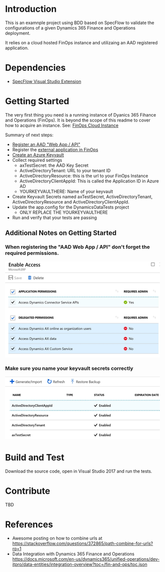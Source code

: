 # Introduction 
This is an examnple project using BDD based on SpecFlow to validate the configurations of a given Dynamics 365 Finance and Operations deployment.

It relies on a cloud hosted FinOps instance and utilizaing an AAD registered application.

# Dependencies
- [SpecFlow Visual Studio Extension](https://marketplace.visualstudio.com/items?itemName=TechTalkSpecFlowTeam.SpecFlowforVisualStudio2017)
 
# Getting Started

The very first thing you need is a running instance of Dyanics 365 Fihance and Operations (FinOps).  It is beyond the scope of this readme to cover how to acquire an instance.
See: [FinOps Cloud Instance](https://docs.microsoft.com/en-us/dynamics365/unified-operations/dev-itpro/deployment/cloud-deployment-overview)

Summary of next steps:
- [Register an AAD "Web App / API"](https://docs.microsoft.com/en-us/dynamics365/unified-operations/dev-itpro/data-entities/services-home-page#register-a-native-application-with-aad)
- Register the [external application in FinOps](https://docs.microsoft.com/en-us/dynamics365/unified-operations/dev-itpro/data-entities/services-home-page#register-your-external-application-in-finance-and-operations)
- [Create an Azure Keyvault](https://docs.microsoft.com/en-us/azure/key-vault/key-vault-get-started)
- Collect required settings
  - axTestSecret: the AAD Key Secret
  - ActiveDirectoryTenant: URL to your tenant ID
  - ActiveDirectoryResource: this is the url to your FinOps Instance
  - ActiveDirectoryClientAppId: This is called the Application ID in Azure AD
  - YOURKEYVAULTHERE: Name of your keyvault
- Create Keyvault Secrets named axTestSecret, ActiveDirectoryTenant, ActiveDirectoryResource and ActiveDirectoryClientAppId.
- Update the app.config for the DynamicsOataTests project
  - ONLY REPLACE THE YOURKEYVAULTHERE
- Run and verify that your tests are passing

## Additional Notes on Getting Started

### When registering the "AAD Web App / API" don't forget the required permissions.
![required permissions](./images/requiredpermissions.JPG)

### Make sure you name your keyvault secrets correctly
![keyvault secret names](./images/keyvaultsecrets.JPG)

# Build and Test
Download the source code, open in Visual Studio 2017 and run the tests. 

# Contribute
TBD

# References
- Awesome posting on how to combine urls at https://stackoverflow.com/questions/372865/path-combine-for-urls?rq=1 
- Data Integration with Dynamics 365 Finance and Operations https://docs.microsoft.com/en-us/dynamics365/unified-operations/dev-itpro/data-entities/integration-overview?toc=/fin-and-ops/toc.json